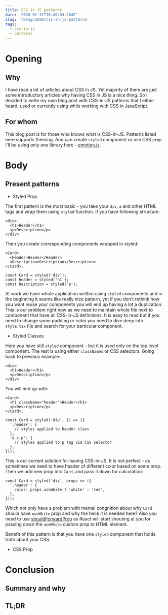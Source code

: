 ```yaml
---
title: CSS in JS patterns
date: '2020-01-31T16:49:03.284Z'
slug: '/blog/2020/css-in-js-patterns'
tags:
  - css-in-js
  - patterns
---
```


# Opening

## Why

I have read a lot of articles about CSS in JS. Yet majority of them are just some introductory articles
why having CSS in JS is a nice thing. So I decided to write my own blog post with CSS-in-JS patterns
that I either heard, used or currently using while working with CSS in JavaScript.

## For whom

This blog post is for those who knows what is CSS-in-JS. Patterns listed here supports theming.
And can create `styled` component or use CSS `prop`.
I'll be using only one library here - [emotion.js]().

# Body

## Present patterns

- Styled Prop

The first pattern is the most basic - you take your `div`, `a` and other HTML tags and wrap them
using `styled` function. If you have following structure:

```tsx
<div>
  <h1>Header</h1>
  <p>Description</p>
</div>
```

Then you create corresponding components wrapped in styled:

```tsx
<Card>
  <Header>Header</Header>
  <Description>Description</Description>
</Card>;

const Card = styled('div');
const Header = styled('h1');
const Description = styled('p');
```

At work we have whole application written using `styled` components and in the beginning it seems
like really nice pattern, yet if you don't rethink how you want reuse your components you will end
up having a lot a duplication. This is our problem right now as we need to maintain whole file next
to component that have all CSS-in-JS definitions. It is easy to read but if you need to change some
padding or color you need to dive deep into `style.tsx` file and search for your particular component.

- Styled Classes

Here you have still `styled` component - but it is used only on the top level component. The rest
is using either `classNames` or CSS selectors. Going back to previous example:

```tsx
<div>
  <h1>Header</h1>
  <p>Description</p>
</div>
```

You will end up with:

```tsx
<Card>
  <h1 className="header">Header</h1>
  <p>Description</p>
</Card>;

const Card = styled('div', () => ({
  '.header': {
    // styles applied to header class
  },
  '& > p': {
    // styles applied to p tag via CSS selector
  },
}));
```

This is our current solution for having CSS-in-JS. It is not perfect - as sometimes we need to have
header of different color based on some prop. Then we add new prop into `Card`, and pass it down for
calculation:

```tsx
const Card = styled('div', props => ({
  '.header': {
    color: props.useWhite ? 'white' : 'red',
  },
}));
```

Which not only have a problem with mental congnition about why `Card` should have `useWhite` prop and
why the heck it is needed here? Also you need to use [shouldForwardProp]() as React will start shouting
at you for passing down the `useWhite` custom prop to HTML element.

Benefit of this pattern is that you have one `styled` component that holds truth about your CSS.

- CSS Prop

# Conclusion

## Summary and why

## TL;DR
